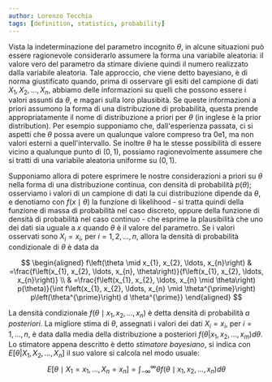 ```yaml
---
author: Lorenzo Tecchia
tags: [definition, statistics, probability]
---
```

Vista la indeterminazione del parametro incognito $\theta$, in alcune situazioni può essere ragionevole considerarlo assumere la forma una variabile aleatoria: il valore vero del parametro da stimare diviene quindi il numero realizzato dalla variabile aleatoria. Tale approccio, che viene detto bayesiano, è di norma giustificato quando, prima di osservare gli esiti del campione di dati $X_{1}, X_{2}, \ldots, X_{n}$, abbiamo delle informazioni su quelli che possono essere i valori assunti da $\theta$, e magari sulla loro plausibità. Se queste informazioni a priori assumono la forma di una distribuzione di probabilità, questa prende appropriatamente il nome di distribuzione a priori per $\theta$ (in inglese è la prior distribution). Per esempio supponiamo che, dall'esperienza passata, ci si aspetti che $\theta$ possa avere un qualunque valore compreso tra $0 \mathrm{e} 1$, ma non valori esterni a quell'intervallo. Se inoltre $\theta$ ha le stesse possibilità di essere vicino a qualunque punto di $(0,1)$, possiamo ragionevolmente assumere che si tratti di una variabile aleatoria uniforme su $(0,1)$.

Supponiamo allora di potere esprimere le nostre considerazioni a priori su $\theta$ nella forma di una distribuzione continua, con densità di probabilità $p(\theta)$; osserviamo i valori di un campione di dati la cui distribuzione dipende da $\theta$, e denotiamo con $f(x \mid \theta)$ la funzione di likelihood - si tratta quindi della funzione di massa di probabilità nel caso discreto, oppure della funzione di densità di probabilità nel caso continuo - che esprime la plausibilità che uno dei dati sia uguale a $x$ quando $\theta$ è il valore del parametro. Se $\mathrm{i}$ valori osservati sono $X_{i}=x_{i}$, per $i=1,2, \ldots, n$, allora la densità di probabilità condizionale di $\theta$ è data da

$$
\begin{aligned}
f\left(\theta \mid x_{1}, x_{2}, \ldots, x_{n}\right) & =\frac{f\left(x_{1}, x_{2}, \ldots, x_{n}, \theta\right)}{f\left(x_{1}, x_{2}, \ldots, x_{n}\right)} \\
& =\frac{f\left(x_{1}, x_{2}, \ldots, x_{n} \mid \theta\right) p(\theta)}{\int f\left(x_{1}, x_{2}, \ldots, x_{n} \mid \theta^{\prime}\right) p\left(\theta^{\prime}\right) d \theta^{\prime}}
\end{aligned}
$$

La densità condizionale $f\left(\theta \mid x_{1}, x_{2}, \ldots, x_{n}\right)$ è detta densità di probabilità *a posteriori*. 
La migliore stima di $\theta$, assegnati i valori dei dati $X_{i} = x_{i}$, per $i=1, \dots, n$, è data dalla media della distribuzione a posteriori $f(\theta|x_{1},x_{2},\dots, x_{m})d\theta$. Lo stimatore appena descritto è detto *stimatore bayesiano*, si indica con $E[\theta|X_{1},X_{2}, \dots, X_{n}]$ il suo valore si calcola nel modo usuale:
$$
E\left[\theta \mid X_{1}=x_{1}, \ldots, X_{n}=x_{n}\right]=\int_{-\infty}^{\infty} \theta f\left(\theta \mid x_{1}, x_{2}, \ldots, x_{n}\right) d \theta
$$